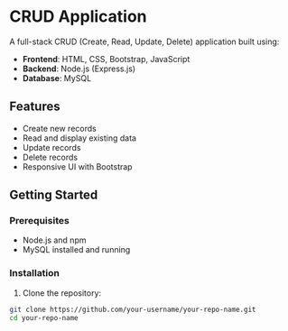 # CRUD Application

A full-stack CRUD (Create, Read, Update, Delete) application built using:

- **Frontend**: HTML, CSS, Bootstrap, JavaScript  
- **Backend**: Node.js (Express.js)  
- **Database**: MySQL

## Features

- Create new records
- Read and display existing data
- Update records
- Delete records
- Responsive UI with Bootstrap

## Getting Started

### Prerequisites

- Node.js and npm
- MySQL installed and running

### Installation

1. Clone the repository:

```bash
git clone https://github.com/your-username/your-repo-name.git
cd your-repo-name
